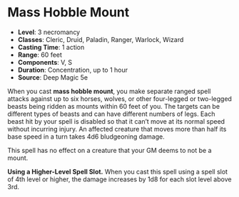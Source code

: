 # Mass Hobble Mount

- **Level**: 3 necromancy
- **Classes**: Cleric, Druid, Paladin, Ranger, Warlock, Wizard
- **Casting Time**: 1 action
- **Range**: 60 feet
- **Components**: V, S
- **Duration**: Concentration, up to 1 hour
- **Source**: Deep Magic 5e

When you cast **mass hobble mount**, you make separate ranged spell attacks against up to six horses, wolves, or other four-legged or two-legged beasts being ridden as mounts within 60 feet of you. The targets can be different types of beasts and can have different numbers of legs. Each beast hit by your spell is disabled so that it can’t move at its normal speed without incurring injury. An affected creature that moves more than half its base speed in a turn takes 4d6 bludgeoning damage.

This spell has no effect on a creature that your GM deems to not be a mount.

**Using a Higher-Level Spell Slot.** When you cast this spell using a spell slot of 4th level or higher, the damage increases by 1d8 for each slot level above 3rd.
